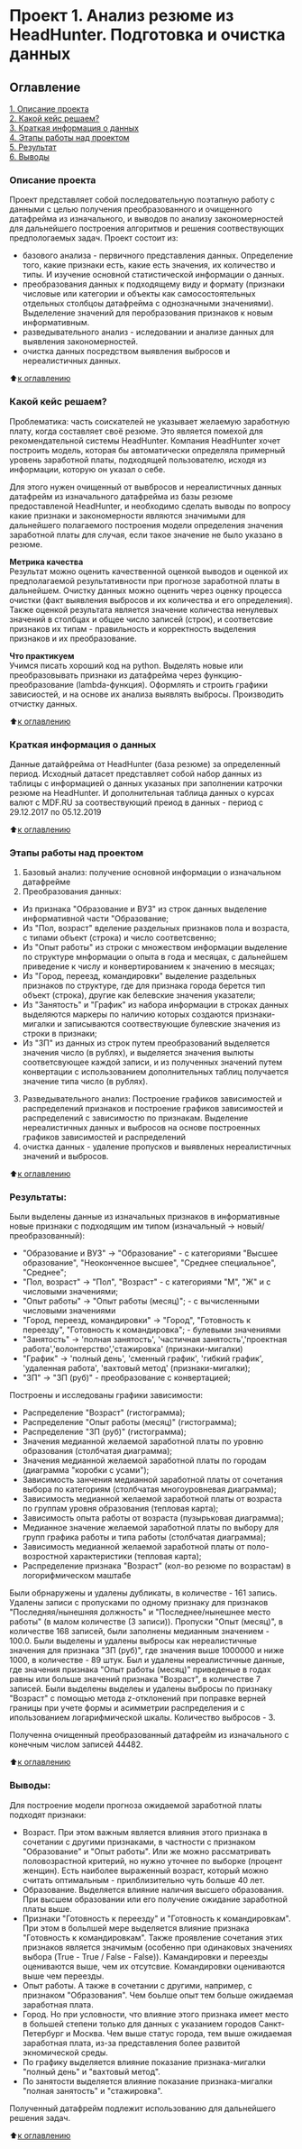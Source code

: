 # Проект 1. Анализ резюме из HeadHunter. Подготовка и очистка данных

## Оглавление  
[1. Описание проекта](.README.md#Описание-проекта)  
[2. Какой кейс решаем?](.README.md#Какой-кейс-решаем)  
[3. Краткая информация о данных](.README.md#Краткая-информация-о-данных)  
[4. Этапы работы над проектом](.README.md#Этапы-работы-над-проектом)  
[5. Результат](.README.md#Результат)    
[6. Выводы](.README.md#Выводы) 


### Описание проекта    
Проект представляет собой последовательную поэтапную работу с данными с целью получения преобразованного и очищенного датафрейма из изначального, и выводов по анализу закономерностей для дальнейшего построения алгоритмов и решения соотвествующих предпологаемых задач.
Проект состоит из:
- базового анализа - первичного представления данных. Определение того, какие признаки есть, какие есть значения, их количество и типы. И изучение основной статистической информации о данных.
- преобразования данных к подходящему виду и формату (признаки числовые или категории и объекты как самосостоятельных отдельных столбцоы датафрейма с однозначными значениями). Выделеление значений для перобразования признаков к новым информативным. 
- разведывательного анализ - иследовании и анализе данных для выявления закономерностей.
- очистка данных посредством выявления выбросов и нереалистичных данных.

:arrow_up:[к оглавлению](.README.md#Оглавление)


### Какой кейс решаем?
Проблематика: часть соискателей не указывает желаемую заработную плату, когда составляет своё резюме. Это является помехой для рекомендательной системы HeadHunter. Компания HeadHunter хочет построить модель, которая бы автоматически определяла примерный уровень заработной платы, подходящей пользователю, исходя из информации, которую он указал о себе.

Для этого нужен очищенный от вывбросов и нереалистичных данных датафрейм из изначального датафрейма из базы резюме предоставленой HeadHunter, и необходимо сделать выводы по вопросу какие признаки и закономерности являются значимыми для дальнейшего полагаемого построения модели определения значения заработной платы для случая, если такое значение не было указано в резюме.

**Метрика качества**     
Результат можно оценить качественной оценкой выводов и оценкой их предполагаемой результативности при прогнозе заработной платы в дальнейшем. Очистку данных можно оценить через оценку процесса очистки (факт выявления выбросов и их количества и его определения). Также оценкой результата является значение количества ненулевых значений в столбцах и общее число записей (строк), и соответсвие признаков их типам - правильность и корректность выделения признаков и их преобразование. 

**Что практикуем**     
Учимся писать хороший код на python. 
Выделять новые или преобразовывать признаки из датафрейма через функцию-преобразование (lambda-функция). 
Оформлять и строить графики зависиостей, и на основе их анализа выявлять выбросы. Производить отчистку данных.

:arrow_up:[к оглавлению](.README.md#Оглавление)


### Краткая информация о данных
Данные датайфрейма от HeadHunter (база резюме) за определенный период.
Исходный датасет представляет собой набор данных из таблицы с информацией о данных указаных при заполнении катрочки резюме на HeadHunter.
И дополнительная таблица данных о курсах валют с MDF.RU за соотвествующий преиод в данных - период с 29.12.2017 по 05.12.2019

:arrow_up:[к оглавлению](.README.md#Оглавление)


### Этапы работы над проектом  
1. Базовый анализ: получение основной информации о изначальном датафрейме 
2. Преобразования данных:
- Из признака "Образование и ВУЗ" из строк данных выделение информативной части "Образование;
- Из "Пол, возраст" вделение раздельных признаков пола и возраста, с типами объект (строка) и число соответсвенно;
- Из "Опыт работы" из строки с множеством информации выделение по структуре мнформации о опыта в года и месяцах, с дальнейшем приведение к числу и конвертированием к значению в месяцах;
- Из "Город, переезд, командировки" выделение раздельных признаков по структуре, где для признака города берется тип объект (строка), другие как белевские значения указатели;
- Из "Занятость" и "График" из набора информации в строках данных выделяются маркеры по наличию которых создаются признаки-мигалки и записываются соотвествующие булевские значения из строки в признаки;
- Из "ЗП" из данных из строк путем преобразований выделяется значения число (в рублях), и выделяется значения вылюты соответсвующее каждой записи, и из полученных значений путем конвертации с использованием дополнительных таблиц получается значение типа число (в рублях).
3. Разведывательного анализ: Построение графиков зависимостей и распределений признаков и построение графиков зависимостей и распределений с зависимостю по признакам. Выделение нереалистичных данных и выбросов на основе построенных графиков зависимостей и распределений
4. очистка данных - удаление пропусков и выявленых нереалистичных значений и выбросов.

:arrow_up:[к оглавлению](.README.md#Оглавление)


### Результаты:  
Были выделены данные из изначальных признаков в информативные новые признаки с подходящим им типом (изначальный -> новый/преобразованный):
- "Образование и ВУЗ" -> "Образование" - с категориями "Высшее образование", "Неоконченное высшее", "Среднее специальное", "Среднее";
- "Пол, возраст" -> "Пол", "Возраст" - с категориями "М", "Ж" и с числовыми значениями;
- "Опыт работы" -> "Опыт работы (месяц)"; - с вычисленными числовыми значениями
- "Город, переезд, командировки" -> "Город", "Готовность к переезду", "Готовность к командировка";  - булевыми значениями
- "Занятость" -> 'полная занятость', 'частичная занятость','проектная работа','волонтерство','стажировка' (признаки-мигалки)
- "График" -> 'полный день', 'сменный график', 'гибкий график', 'удаленная работа', 'вахтовый метод' (признаки-мигалки);
- "ЗП" -> "ЗП (руб)" - преобразование с конвертацией;

Построены и исследованы графики зависимости:
- Распределение "Возраст" (гистограмма);
- Распределение "Опыт работы (месяц)" (гистограмма);
- Распределение "ЗП (руб)" (гистограмма);
- Значения медианной желаемой заработной платы по уровню образования (столбчатая диаграмма);
- Значения медианной желаемой заработной платы по городам (диаграмма "коробки с усами");
- Зависимость занчения медианной заработной платы от сочетания выбора по категориям (столбчатая многоуровневая диаграмма);
- Зависимость медианной желаемой заработной платы от возраста по группам уровня образования (тепловая карта);
- Зависимость опыта работы от возраста (пузырьковая диаграмма);
- Медианное значение желаемой заработной платы по выбору для групп графика работы и типа работы (столбчатая диаграмма);
- Зависимость медианной желаемой заработной платы от поло-возростной характеристики (тепловая карта);
- Распределение признака "Возраст"  (кол-во резюме по возрастам) в логорифмическом маштабе

Были обрнаружены и удалены дубликаты, в количестве - 161 запись.
Удалены записи с пропусками по одному признаку для признаков "Последняя/нынешняя должность" и "Последнее/нынешнее место работы"  (в малом количестве (3 записи)).
Пропуски "Опыт (месяц)", в количестве 168 записей, были заполнены медианным значением - 100.0.
Были выделены и удалены выбросы как нереалистичные значения для признака "ЗП (руб)", где значения выше 1000000 и ниже 1000, в количестве - 89 штук.
Был и удалены нереалистичные данные, где значения признака "Опыт работы (месяц)" приведеные в годах равны или больше значений признака "Возраст", в количестве 7 записей.
Были выделены выделеы и удалены выбросы по признаку "Возраст" с помощью метода z-отклонений при поправке верней границы при учете формы и асимметрии распределения и с ипользованием логарифмической шкалы. Количество выбросов - 3.

Полученна очищенный преобразованный датафрейм из изначального с конечным числом записей 44482.

:arrow_up:[к оглавлению](.README.md#Оглавление)


### Выводы:  
Для построение модели прогноза ожидаемой заработной платы подходят признаки:
- Возраст. При этом важным является влияния этого признака в сочетании с другими признаками, в частности с признаком "Образование" и "Опыт работы". Или же можно рассматривать половозрастной критерий, но нужно уточнее по выборке (процент женщин). Есть наиболее выраженный возраст, который можно считать оптимальным - прилблизительно чуть больше 40 лет.
- Образование. Выделяется влияние наличия высшего образования. При высшем образовании или его получение ожидание заработной платы выше.
- Признаки "Готовность к переезду" и "Готовность к командировкам". При этом в больлшей мере выделяется влияние признака "Готовность к командировкам". Также проявление сочетания этих признаков является значимым (особенно при одинаковых значениях выбора (True - True / False - False)). Камандировки и переезды оцениваются выше, чем их отсутсвие. Командировки оцениваются выше чем переезды.
- Опыт работы. А также в сочетании с другими, например, с признаком "Образования". Чем боьлше опыт тем больше ожидаемая заработная плата. 
- Город. Но при условности, что влияние этого признака имеет место в большей степени только для данных с указанием городов Санкт-Петербург и Москва. Чем выше статус города, тем выше ожидаемая заработная плата, из-за представления более развитой экномической среды. 
- По графику выделяется влияние показание признака-мигалки "полный день" и "вахтовый метод".
- По занятости выделяется влияние показание признака-мигалки "полная занятость" и "стажировка".

Полученный датафрейм подлежит использованию для дальнейшего решения задач.


:arrow_up:[к оглавлению](.README.md#Оглавление)

